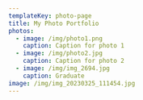 ```yaml
---
templateKey: photo-page
title: My Photo Portfolio
photos:
  - image: /img/photo1.png
    caption: Caption for photo 1
  - image: /img/photo2.jpg
    caption: Caption for photo 2
  - image: /img/img_2694.jpg
    caption: Graduate
image: /img/img_20230325_111454.jpg
---
```

